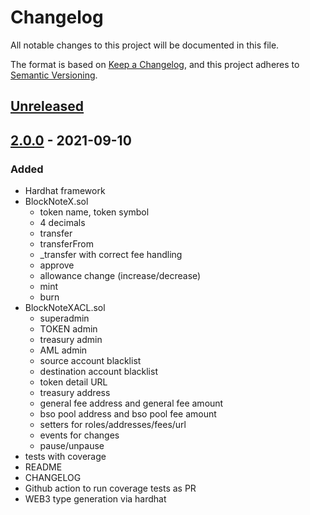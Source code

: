 # Changelog

All notable changes to this project will be documented in this file.

The format is based on [Keep a Changelog](https://keepachangelog.com/en/1.0.0/),
and this project adheres to [Semantic Versioning](https://semver.org/spec/v2.0.0.html).

## [Unreleased]

## [2.0.0] - 2021-09-10

### Added

- Hardhat framework
- BlockNoteX.sol
  - token name, token symbol
  - 4 decimals
  - transfer
  - transferFrom
  - \_transfer with correct fee handling
  - approve
  - allowance change (increase/decrease)
  - mint
  - burn
- BlockNoteXACL.sol
  - superadmin
  - TOKEN admin
  - treasury admin
  - AML admin
  - source account blacklist
  - destination account blacklist
  - token detail URL
  - treasury address
  - general fee address and general fee amount
  - bso pool address and bso pool fee amount
  - setters for roles/addresses/fees/url
  - events for changes
  - pause/unpause
- tests with coverage
- README
- CHANGELOG
- Github action to run coverage tests as PR
- WEB3 type generation via hardhat

[unreleased]: https://github.com/blockben-official/bnox/compare/v2.0.0...HEAD
[2.0.0]: https://github.com/blockben-official/bnox/releases/tag/v2.0.0
[1.0.0]: https://github.com/blockben-official/bnox/releases/tag/v1.0.0
